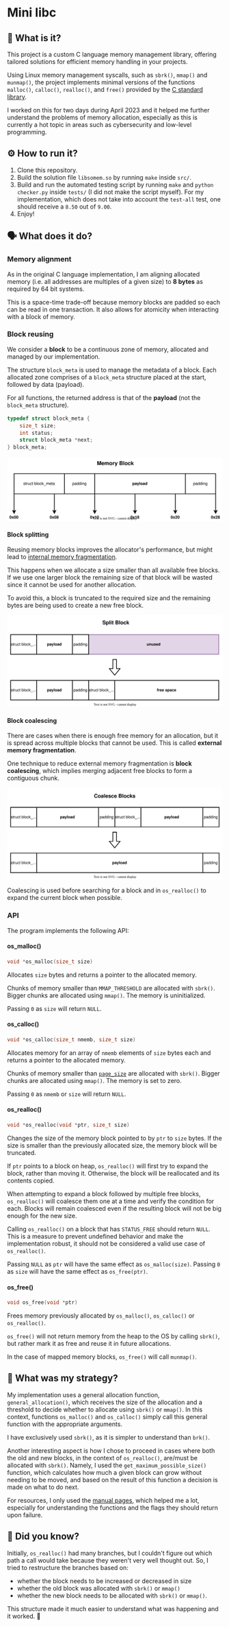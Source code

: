 # Mini libc

## 💭 What is it?

This project is a custom C language memory management library, offering tailored solutions for efficient memory handling in your projects.

Using Linux memory management syscalls, such as `sbrk()`, `mmap()` and `munmap()`, the project implements minimal versions of the functions `malloc()`, `calloc()`, `realloc()`, and `free()` provided by the [C standard library](https://en.wikipedia.org/wiki/C_standard_library).

I worked on this for two days during April 2023 and it helped me further understand the problems of memory allocation, especially as this is currently a hot topic in areas such as cybersecurity and low-level programming.

## ⚙️ How to run it?

1.  Clone this repository.
2.  Build the solution file `libsomem.so` by running `make` inside `src/`.
3.  Build and run the automated testing script by running `make` and `python checker.py` inside `tests/` (I did not make the script myself). For my implementation, which does not take into account the `test-all` test, one should receive a `8.50` out of `9.00`.
4.  Enjoy!

## 🗣️ What does it do?

### Memory alignment

As in the original C language implementation, I am aligning allocated memory (i.e. all addresses are multiples of a given size) to **8 bytes** as required by 64 bit systems.

This is a space-time trade-off because memory blocks are padded so each can be read in one transaction. It also allows for atomicity when interacting with a block of memory.

### Block reusing

We consider a **block** to be a continuous zone of memory, allocated and managed by our implementation.

The structure `block_meta` is used to manage the metadata of a block. Each allocated zone comprises of a `block_meta` structure placed at the start, followed by data (payload).

For all functions, the returned address is that of the **payload** (not the `block_meta` structure).

```c
typedef struct block_meta {
	size_t size;
	int status;
	struct block_meta *next;
} block_meta;
```

![memory-block](./assets/memory-block.svg)

#### Block splitting

Reusing memory blocks improves the allocator's performance, but might lead to [internal memory fragmentation](https://en.wikipedia.org/wiki/Fragmentation_(computing)).

This happens when we allocate a size smaller than all available free blocks. If we use one larger block the remaining size of that block will be wasted since it cannot be used for another allocation.

To avoid this, a block is truncated to the required size and the remaining bytes are being used to create a new free block.

![Split Block](./assets/split-block.svg)

#### Block coalescing

There are cases when there is enough free memory for an allocation, but it is spread across multiple blocks that cannot be used.
This is called **external memory fragmentation**.

One technique to reduce external memory fragmentation is **block coalescing**, which implies merging adjacent free blocks to form a contiguous chunk.

![Coalesce Block Image](./assets/coalesce-blocks.svg)

Coalescing is used before searching for a block and in `os_realloc()` to expand the current block when possible.

### API

The program implements the following API:

#### os_malloc()

```c
void *os_malloc(size_t size)
```

Allocates `size` bytes and returns a pointer to the allocated memory.

Chunks of memory smaller than `MMAP_THRESHOLD` are allocated with `sbrk()`. Bigger chunks are allocated using `mmap()`. The memory is uninitialized.

Passing `0` as `size` will return `NULL`.

#### os_calloc()

```c
void *os_calloc(size_t nmemb, size_t size)
```

Allocates memory for an array of `nmemb` elements of `size` bytes each and returns a pointer to the allocated memory.

Chunks of memory smaller than [`page_size`](https://man7.org/linux/man-pages/man2/getpagesize.2.html) are allocated with `sbrk()`. Bigger chunks are allocated using `mmap()`. The memory is set to zero.

Passing `0` as `nmemb` or `size` will return `NULL`.

#### os_realloc()

```c
void *os_realloc(void *ptr, size_t size)
```

Changes the size of the memory block pointed to by `ptr` to `size` bytes. If the size is smaller than the previously allocated size, the memory block will be truncated.

If `ptr` points to a block on heap, `os_realloc()` will first try to expand the block, rather than moving it. Otherwise, the block will be reallocated and its contents copied.

When attempting to expand a block followed by multiple free blocks, `os_realloc()` will coalesce them one at a time and verify the condition for each. Blocks will remain coalesced even if the resulting block will not be big enough for the new size.

Calling `os_realloc()` on a block that has `STATUS_FREE` should return `NULL`. This is a measure to prevent undefined behavior and make the implementation robust, it should not be considered a valid use case of `os_realloc()`.

Passing `NULL` as `ptr` will have the same effect as `os_malloc(size)`.
Passing `0` as `size` will have the same effect as `os_free(ptr)`.

#### os_free()

```c
void os_free(void *ptr)
```

Frees memory previously allocated by `os_malloc()`, `os_calloc()` or `os_realloc()`.

`os_free()` will not return memory from the heap to the OS by calling `sbrk()`, but rather mark it as free and reuse it in future allocations.

In the case of mapped memory blocks, `os_free()` will call `munmap()`.

## 🎯 What was my strategy?

My implementation uses a general allocation function, `general_allocation()`, which receives the size of the allocation and a threshold to decide whether to allocate using `sbrk()` or `mmap()`. In this context, functions `os_malloc()` and `os_calloc()` simply call this general function with the appropriate arguments.

I have exclusively used `sbrk()`, as it is simpler to understand than `brk()`.



Another interesting aspect is how I chose to proceed in cases where both the old and new blocks, in the context of `os_realloc()`, are/must be allocated with `sbrk()`. Namely, I used the `get_maximum_possible_size()` function, which calculates how much a given block can grow without needing to be moved, and based on the result of this function a decision is made on what to do next.

For resources, I only used the [manual pages](https://man7.org/linux/man-pages/man3/), which helped me a lot, especially for understanding the functions and the flags they should return upon failure.

## 🤔 Did you know?

Initially, `os_realloc()` had many branches, but I couldn't figure out which path a call would take because they weren't very well thought out. So, I tried to restructure the branches based on:

- whether the block needs to be increased or decreased in size
- whether the old block was allocated with `sbrk()` or `mmap()`
- whether the new block needs to be allocated with `sbrk()` or `mmap()`.

This structure made it much easier to understand what was happening and it worked. 🍕
